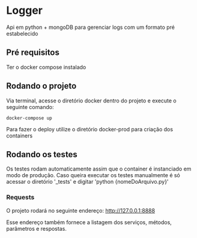 # Logger

Api em python + mongoDB para gerenciar logs com um formato pré estabelecido 

## Pré requisitos
Ter o docker compose instalado

## Rodando o projeto
Via terminal, acesse o diretório docker dentro do projeto e execute o seguinte comando:
```
docker-compose up
```

Para fazer o deploy utilize o diretório docker-prod para criação dos containers

## Rodando os testes
Os testes rodam automaticamente assim que o container é instanciado em modo de produção.
Caso queira executar os testes manualmente é só acessar o diretório '_tests' e digitar 'python {nomeDoArquivo.py}' 


### Requests
O projeto rodará no seguinte endereço:
http://127.0.0.1:8888

Esse endereço também fornece a listagem dos serviços, métodos, parâmetros e respostas.
